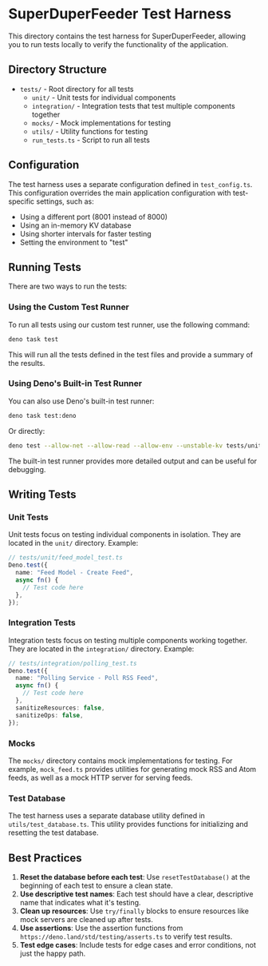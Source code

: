 # SuperDuperFeeder Test Harness

This directory contains the test harness for SuperDuperFeeder, allowing you to run tests locally to verify the functionality of the application.

## Directory Structure

- `tests/` - Root directory for all tests
  - `unit/` - Unit tests for individual components
  - `integration/` - Integration tests that test multiple components together
  - `mocks/` - Mock implementations for testing
  - `utils/` - Utility functions for testing
  - `run_tests.ts` - Script to run all tests

## Configuration

The test harness uses a separate configuration defined in `test_config.ts`. This configuration overrides the main application configuration with test-specific settings, such as:

- Using a different port (8001 instead of 8000)
- Using an in-memory KV database
- Using shorter intervals for faster testing
- Setting the environment to "test"

## Running Tests

There are two ways to run the tests:

### Using the Custom Test Runner

To run all tests using our custom test runner, use the following command:

```bash
deno task test
```

This will run all the tests defined in the test files and provide a summary of the results.

### Using Deno's Built-in Test Runner

You can also use Deno's built-in test runner:

```bash
deno task test:deno
```

Or directly:

```bash
deno test --allow-net --allow-read --allow-env --unstable-kv tests/unit/ tests/integration/
```

The built-in test runner provides more detailed output and can be useful for debugging.

## Writing Tests

### Unit Tests

Unit tests focus on testing individual components in isolation. They are located in the `unit/` directory. Example:

```typescript
// tests/unit/feed_model_test.ts
Deno.test({
  name: "Feed Model - Create Feed",
  async fn() {
    // Test code here
  },
});
```

### Integration Tests

Integration tests focus on testing multiple components working together. They are located in the `integration/` directory. Example:

```typescript
// tests/integration/polling_test.ts
Deno.test({
  name: "Polling Service - Poll RSS Feed",
  async fn() {
    // Test code here
  },
  sanitizeResources: false,
  sanitizeOps: false,
});
```

### Mocks

The `mocks/` directory contains mock implementations for testing. For example, `mock_feed.ts` provides utilities for generating mock RSS and Atom feeds, as well as a mock HTTP server for serving feeds.

### Test Database

The test harness uses a separate database utility defined in `utils/test_database.ts`. This utility provides functions for initializing and resetting the test database.

## Best Practices

1. **Reset the database before each test**: Use `resetTestDatabase()` at the beginning of each test to ensure a clean state.
2. **Use descriptive test names**: Each test should have a clear, descriptive name that indicates what it's testing.
3. **Clean up resources**: Use `try/finally` blocks to ensure resources like mock servers are cleaned up after tests.
4. **Use assertions**: Use the assertion functions from `https://deno.land/std/testing/asserts.ts` to verify test results.
5. **Test edge cases**: Include tests for edge cases and error conditions, not just the happy path.
